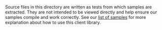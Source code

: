 Source files in this directory are written as tests from which samples are extracted.
They are not intended to be viewed directly and help ensure our samples compile and work correctly.
See our [list of samples](https://github.com/Azure/azure-sdk-for-net/tree/main/sdk/videoanalyzer/Azure.Media.VideoAnalyzer.Edge/samples) for more explanation about how to use this client library.